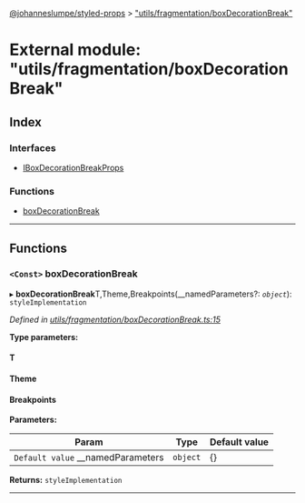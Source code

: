 [@johanneslumpe/styled-props](../README.md) > ["utils/fragmentation/boxDecorationBreak"](../modules/_utils_fragmentation_boxdecorationbreak_.md)

# External module: "utils/fragmentation/boxDecorationBreak"

## Index

### Interfaces

* [IBoxDecorationBreakProps](../interfaces/_utils_fragmentation_boxdecorationbreak_.iboxdecorationbreakprops.md)

### Functions

* [boxDecorationBreak](_utils_fragmentation_boxdecorationbreak_.md#boxdecorationbreak)

---

## Functions

<a id="boxdecorationbreak"></a>

### `<Const>` boxDecorationBreak

▸ **boxDecorationBreak**T,Theme,Breakpoints(__namedParameters?: *`object`*): `styleImplementation`

*Defined in [utils/fragmentation/boxDecorationBreak.ts:15](https://github.com/johanneslumpe/styled-props/blob/3abf398/src/utils/fragmentation/boxDecorationBreak.ts#L15)*

**Type parameters:**

#### T 
#### Theme 
#### Breakpoints 
**Parameters:**

| Param | Type | Default value |
| ------ | ------ | ------ |
| `Default value` __namedParameters | `object` |  {} |

**Returns:** `styleImplementation`

___

